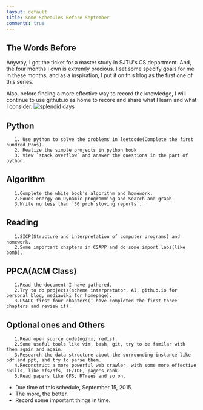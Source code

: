 ```yaml
---
layout: default
title: Some Schedules Before September 
comments: true
---
```


## The Words Before

   Anyway, I got the ticket for a master study in SJTU's CS department. And, the four months I own is extremly precious. I set some specify goals for me in these months, and as a inspiration, I put it on this blog as the first one of this series.
    
   Also, before finding a more effective way to record the knowledge, I will continue to use github.io as home to recore and share what I learn and what I consider. 
![splendid days](/blog/imgs/PPCA2013.png)

##  Python
```
   1. Use python to solve the problems in leetcode(Complete the first hundred Pros).
   2. Realize the simple projects in python book.
   3. View `stack overflow` and answer the questions in the part of python.
```

##  Algorithm
```
   1.Complete the white book's algorithm and homework.
   2.Foucs energy on Dynamic programming and Search and graph.
   3.Write no less than `50 prob sloving reports`.
```

##  Reading
```
   1.SICP(Structure and interpretation of computer programs) and homework.
   2.Some important chapters in CSAPP and do some import labs(like bomb).
```


##  PPCA(ACM Class)
```
   1.Read the document I have gathered.
   2.Try to do projects(scheme interpretator, AI, github.io for personal blog, mediawiki for homepage).
   3.USACO first four chapters(I have completed the first three chapters and review it).
```


##  Optional ones and Others
```
   1.Read open source code(nginx, redis).
   2.Some useful tools like vim, bash, git, try to be familar with them again and again.
   3.Research the data structure about the surrounding instance like pdf and ppt, and try to parse them.
   4.Reconstruct a more powerful web crawler, with some more effective skills, like bfs/dfs, TF/IDF, page's rank.
   5.Read papers like GFS, RTrees and so on.
```


* Due time of this schedule, September 15, 2015.
* The more, the better.
* Record some important things in time.
